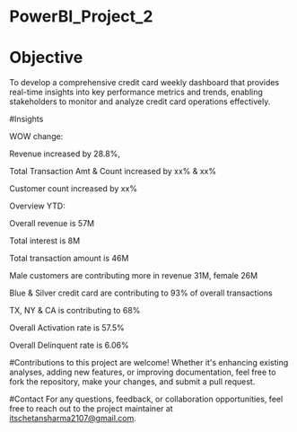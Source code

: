# PowerBI_Project_2
# Objective
To develop a comprehensive credit card weekly dashboard that provides real-time insights into key performance metrics and trends, enabling stakeholders to monitor and analyze credit card operations effectively.

#Insights

WOW change:

Revenue increased by 28.8%,

Total Transaction Amt & Count increased by xx% & xx%

Customer count increased by xx%

Overview YTD:

Overall revenue is 57M

Total interest is 8M

Total transaction amount is 46M

Male customers are contributing more in revenue 31M, female 26M

Blue & Silver credit card are contributing to 93% of overall transactions

TX, NY & CA is contributing to 68%

Overall Activation rate is 57.5%

Overall Delinquent rate is 6.06%

#Contributions to this project are welcome! Whether it's enhancing existing analyses, adding new features, or improving documentation, feel free to fork the repository, make your changes, and submit a pull request.

#Contact For any questions, feedback, or collaboration opportunities, feel free to reach out to the project maintainer at itschetansharma2107@gmail.com.
